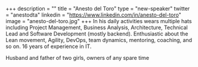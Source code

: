 +++
description = ""
title = "Anesto del Toro"
type = "new-speaker"
twitter = "anestodta"
linkedin = "https://www.linkedin.com/in/anesto-del-toro"
image = "anesto-del-toro.jpg"
+++
In his daily activities wears multiple hats including Project Management, Business Analysis, Architecture, 
Technical Lead and Software Development (mostly backend). Enthusiastic about the Lean movement, Agility, 
DevOps, team dynamics, mentoring, coaching, and so on. 16 years of experience in IT.

Husband and father of two girls, owners of any spare time